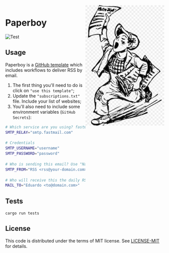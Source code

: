 <img src="https://raw.githubusercontent.com/eduardostuart/paperboy/main/.github/resources/paperboy.jpg" alt="Paperboy" width="250" align="right">

# Paperboy

![Test](https://github.com/eduardostuart/paperboy/workflows/ci/badge.svg?branch=main)

## Usage

Paperboy is a [GitHub template](https://docs.github.com/en/repositories/creating-and-managing-repositories/creating-a-repository-from-a-template) which includes workflows to deliver RSS by email.

1. The first thing you'll need to do is click on `"use this template"`;
2. Update the `"subscriptions.txt"` file. Include your list of websites;
3. You'll also need to include some environment variables (`GitHub Secrets`):

```bash
# Which service are you using? fastmail? gmail? sendgrid? ... 
SMTP_RELAY="smtp.fastmail.com" 

# Credentials
SMTP_USERNAME="username" 
SMTP_PASSWORD="password" 

# Who is sending this email? Use "Name <email@domain.com>" format
SMTP_FROM="RSS <rss@your-domain.com>" 

# Who will receive this the daily RSS email?
MAIL_TO="Eduardo <to@domain.com>" 
```

## Tests

```
cargo run tests
```

## License

This code is distributed under the terms of MIT license.
See [LICENSE-MIT](LICENSE-MIT) for details.